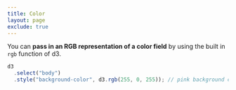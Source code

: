 ```yaml
---
title: Color
layout: page
exclude: true
---
```


You can **pass in an RGB representation of a color field** by using the built in `rgb` function of d3.
```js
d3
  .select("body")
  .style("background-color", d3.rgb(255, 0, 255)); // pink background color
```